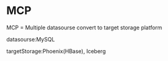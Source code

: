 # MCP
MCP = Multiple datasourse convert to target storage platform

datasourse:MySQL

targetStorage:Phoenix(HBase), Iceberg
